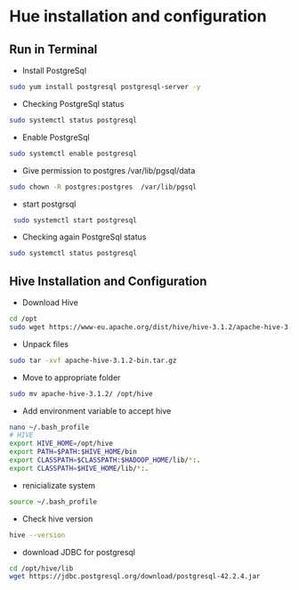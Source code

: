 

# Hue installation and configuration 


## Run in Terminal

* Install PostgreSql
```bash
sudo yum install postgresql postgresql-server -y
```

* Checking PostgreSql status
```bash
sudo systemctl status postgresql
```

* Enable PostgreSql
```bash
sudo systemctl enable postgresql
```

* Give permission to postgres /var/lib/pgsql/data
```bash
sudo chown -R postgres:postgres  /var/lib/pgsql
```

* start postgrsql
```bash
 sudo systemctl start postgresql
```

* Checking again PostgreSql status
```bash
sudo systemctl status postgresql
```

## Hive Installation and Configuration

* Download Hive
```bash
cd /opt
sudo wget https://www-eu.apache.org/dist/hive/hive-3.1.2/apache-hive-3.1.2-bin.tar.gz
```

* Unpack files
```bash
sudo tar -xvf apache-hive-3.1.2-bin.tar.gz
```

* Move to appropriate folder
```bash
sudo mv apache-hive-3.1.2/ /opt/hive
```

* Add environment variable to accept hive
```bash
nano ~/.bash_profile
# HIVE
export HIVE_HOME=/opt/hive
export PATH=$PATH:$HIVE_HOME/bin
export CLASSPATH=$CLASSPATH:$HADOOP_HOME/lib/*:.
export CLASSPATH=$HIVE_HOME/lib/*:.
```

* renicializate system
```bash
source ~/.bash_profile
```

* Check hive version
```bash
hive --version
```

* download JDBC for postgresql
```bash
cd /opt/hive/lib
wget https://jdbc.postgresql.org/download/postgresql-42.2.4.jar
```


 





